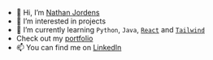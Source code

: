 - 👋 Hi, I’m [Nathan Jordens](@N4thanJ)
- 👀 I’m interested in projects
- 🌱 I’m currently learning `Python`, `Java`, [`React`](https://github.com/N4thanJ/portfolio) and [`Tailwind`](https://github.com/N4thanJ/portfolio)
- Check out my [portfolio](https://portfolio-n4thanjs-projects.vercel.app)
- 📫 You can find me on [LinkedIn](https://www.linkedin.com/in/nathan-jordens-093b99275/)

